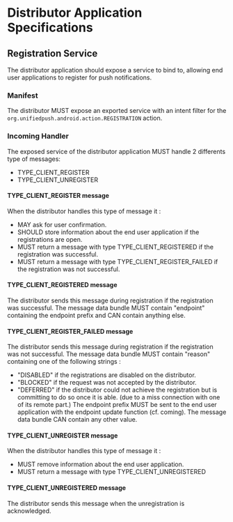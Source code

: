 # Distributor Application Specifications

## Registration Service

The distributor application should expose a service to bind to, allowing end user applications to register for push notifications.

### Manifest

The distributor MUST expose an exported service with an intent filter for the `org.unifiedpush.android.action.REGISTRATION` action.

### Incoming Handler

The exposed service of the distributor application MUST handle 2 differents type of messages:
* TYPE_CLIENT_REGISTER
* TYPE_CLIENT_UNREGISTER

#### TYPE_CLIENT_REGISTER message

When the distributor handles this type of message it :
* MAY ask for user confirmation.
* SHOULD store information about the end user application if the registrations are open.
* MUST return a message with type TYPE_CLIENT_REGISTERED if the registration was successful.
* MUST return a message with type TYPE_CLIENT_REGISTER_FAILED if the registration was not successful.

#### TYPE_CLIENT_REGISTERED message

The distributor sends this message during registration if the registration was successful.
The message data bundle MUST contain "endpoint" containing the endpoint prefix and CAN contain anything else. 

#### TYPE_CLIENT_REGISTER_FAILED message

The distributor sends this message during registration if the registration was not successful.
The message data bundle MUST contain "reason" containing one of the following strings :
* "DISABLED" if the registrations are disabled on the distributor.
* "BLOCKED" if the request was not accepted by the distributor.
* "DEFERRED" if the distributor could not achieve the registration but is committing to do so once it is able. (due to a miss connection with one of its remote part.) The endpoint prefix MUST be sent to the end user application with the endpoint update function (cf. coming).
The message data bundle CAN contain any other value.

#### TYPE_CLIENT_UNREGISTER message

When the distributor handles this type of message it :
* MUST remove information about the end user application.
* MUST return a message with type TYPE_CLIENT_UNREGISTERED

#### TYPE_CLIENT_UNREGISTERED message

The distributor sends this message when the unregistration is acknowledged.


